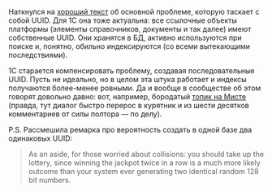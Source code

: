 ﻿Наткнулся на [хороший текст](https://www.cybertec-postgresql.com/en/unexpected-downsides-of-uuid-keys-in-postgresql/) об основной проблеме, которую таскает с собой UUID. Для 1С она тоже актуальна: все ссылочные объекты платформы (элементы справочников, документы и так далее) имеют собственные UUID. Они хранятся в БД, активно используются при поиске и, понятно, обильно индексируются (со всеми вытекающими последствиями). 

1С старается компенсировать проблему, создавая последовательные UUID. Пусть не идеально, но в целом эта штука работает и индексы получаются более-менее ровными. Да и вообще в сообществе об этом говорят довольно давно: вот, например, бородатый [топик на Мисте](https://forum.mista.ru/topic.php?id=801986) (правда, тут диалог быстро перерос в курятник и из шести десятков комментариев от силы полтора — по делу).

P.S. Рассмешила ремарка про вероятность создать в одной базе два одинаковых UUID:

> As an aside, for those worried about collisions: you should take up the lottery, since winning the jackpot twice in a row is a much more likely outcome than your system ever generating two identical random 128 bit numbers.